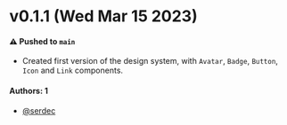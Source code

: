 # v0.1.1 (Wed Mar 15 2023)

#### ⚠️ Pushed to `main`

- Created first version of the design system, with `Avatar`, `Badge`, `Button`, `Icon` and `Link` components.

#### Authors: 1

- [@serdec](https://github.com/serdec)
